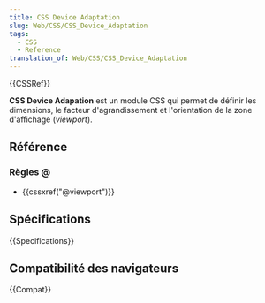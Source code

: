 ```yaml
---
title: CSS Device Adaptation
slug: Web/CSS/CSS_Device_Adaptation
tags:
  - CSS
  - Reference
translation_of: Web/CSS/CSS_Device_Adaptation
---
```


{{CSSRef}}

**CSS Device Adapation** est un module CSS qui permet de définir les dimensions, le facteur d'agrandissement et l'orientation de la zone d'affichage (_viewport_).

## Référence

### Règles @

- {{cssxref("@viewport")}}

## Spécifications

{{Specifications}}

## Compatibilité des navigateurs

{{Compat}}
